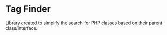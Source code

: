 # Tag Finder

Library created to simplify the search for PHP classes based on their parent class/interface.